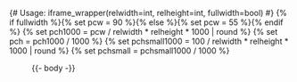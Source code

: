 {# Usage: iframe_wrapper(relwidth=int, relheight=int, fullwidth=bool) #}
{% if fullwidth %}{% set pcw = 90 %}{% else %}{% set pcw = 55 %}{% endif %}
{% set pch1000 = pcw / relwidth * relheight * 1000 | round %}
{% set pch = pch1000 / 1000 %}
{% set pchsmall1000 = 100 / relwidth * relheight * 1000 | round %}
{% set pchsmall = pchsmall1000 / 1000 %}
<style type="text/css">
#iframe-wrapper-{{ nth }} {
  padding-bottom: {{ pch }}%;
}
@media (max-width: 760px) {
  #iframe-wrapper-{{ nth }} {
    padding-bottom: {{ pchsmall }}%;
  }
}
</style>
<figure id="iframe-wrapper-{{ nth }}" class="iframe-wrapper {% if fullwidth %}fullwidth{% endif %}">

{{- body -}}

</figure>
